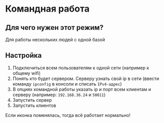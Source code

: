 # Командная работа

## Для чего нужен этот режим?

Для работы нескольких людей с одной базой

## Настройка

1. Подключиться всем пользователям к одной сети (например к общему wifi)
1. Понять кто будет сервером. Серверу узнать свой ip в сети (ввести команду `ipconfig` в консоли и списать `IPv4-адрес`)
1. В опциях командной работы указать ip и порт всем клиентам и серверу (например: `192.168.36.24` и `50011`)
1. Запустить сервер
1. Запустить клиентов

Если иконка поменялась, тогда всё работает нормально!